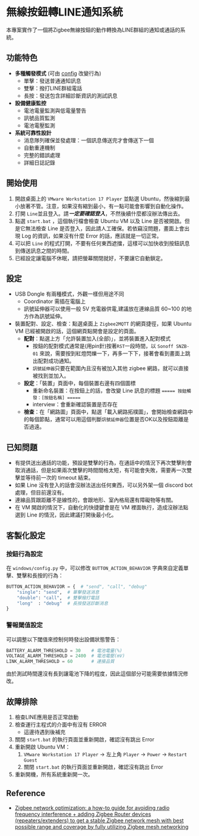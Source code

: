 # 無線按鈕轉LINE通知系統

本專案實作了一個將Zigbee無線按鈕的動作轉換為LINE群組的通知或通話的系統。

## 功能特色

- **多種觸發模式** (可由 [config](windows/config.py) 改變行為)
    - 單擊：發送普通通知訊息
    - 雙擊：撥打LINE群組電話
    - 長按：發送包含詳細診斷資訊的測試訊息
- **設備健康監控**
    - 電池電量監測與低電量警告
    - 訊號品質監測
    - 電池電壓監測
- **系統可靠性設計**
    - 消息隊列確保並發處理：一個訊息傳送完才會傳送下一個
    - 自動重連機制
    - 完整的錯誤處理
    - 詳細日誌記錄


## 開始使用
1. 開啟桌面上的 `VMware Workstation 17 Player` 並點選 Ubuntu，然後縮到最小放著不管。注意，如果沒有縮到最小，有一點可能會影響到自動化操作。
2. 打開 `Line`並且登入。請***一定要確認登入***，不然後續什麼都沒辦法傳出去。
3. 點選 `start.bat` ，這個執行檔會檢查 Ubuntu VM 以及 Line 是否被開啟。但是它無法檢查 Line 是否登入，因此請人工確保。若依竊沒問題，畫面上會出現 Log 的資訊，如果沒有什麼 Error 的話，應該就是一切正常。
4. 可以把 `Line` 的程式打開，不要有任何東西遮擋，這樣可以加快收到按鈕訊息到傳送訊息之間的時間。
5. 已經設定讓電腦不休眠，請把螢幕關閉就好，不要讓它自動鎖定。

## 設定
- USB Dongle 有兩種模式，外觀一樣但用途不同
    - Coordinator 需插在電腦上
    - 訊號延伸器可以使用一般 5V 充電器供電,建議放在連線品質 60~100 的地方作為訊號延伸。
- 裝置配對、設定、檢查：點選桌面上 `Zigbee2MQTT` 的網頁捷徑，如果 Ubuntu VM 已經被開啟的話，這個網頁點開會是設定的頁面。
    - **配對**：點選上方「允許裝置加入(全部)」，並將裝置進入配對模式
        - 按鈕的配對模式通常是(用pin針)按著`RST`一段時間，以 `Sonoff SNZB-01` 來說，需要按到紅燈閃爍一下，再多一下下，接著會看到畫面上跳出配對成功通知。
        - `訊號延伸器`只要在範圍內且沒有被加入其他 zigbee 網路，就可以直接被找到並加入。
    - **設定**：「裝置」頁面中，每個裝置右邊有四個圖標
        - 重新命名裝置：在按鈕上的話，會改變 Line 訊息的標題 `===== 按鈕觸發：[按鈕名稱] =====`
        - interview：會重新確認裝置是否存在
    - **檢查**：在「網路圖」頁面中，點選「載入網路拓樸圖」，會開始檢查網路中的每個節點，通常可以用這個判斷`訊號延伸器`位置是否OK以及按鈕距離是否過遠。

## 已知問題
- 有提供送出通話的功能，預設是雙擊的行為，在通話中的情況下再次雙擊則會取消通話，但是如果兩次雙擊的時間間格太短，有可能會失敗，需要再一次雙擊並等待前一次的 timeout 結束。
- 如果 Line 沒有登入的話會沒辦法送出任何東西，可以另外架一個 discord bot 處理，但目前還沒有。
- 連線品質跟距離不是線性的，會跟地形、室內格局還有障礙物等有關。
- 在 VM 開啟的情況下，自動化的快捷鍵會是在 VM 裡面執行，造成沒辦法點選到 Line 的情況，因此建議打開後最小化。

## 客製化設定

### 按鈕行為設定

在 `windows/config.py` 中，可以修改 `BUTTON_ACTION_BEHAVIOR` 字典來自定義單擊、雙擊和長按的行為：

```python
BUTTON_ACTION_BEHAVIOR = {  # "send", "call", "debug"
    "single": "send",  # 單擊發送消息
    "double": "call",  # 雙擊撥打電話
    "long"  : "debug"  # 長按發送診斷消息
}
```

### 警報閾值設定

可以調整以下閾值來控制何時發出設備狀態警告：

```python
BATTERY_ALARM_THRESHOLD = 30    # 電池電量(%)
VOLTAGE_ALARM_THRESHOLD = 2400  # 電池電壓(mV)
LINK_ALARM_THRESHOLD = 60       # 連接品質
```

由於測試時間還沒有長到讓電池下降的程度，因此這個部分可能需要依據情況修改。

## 故障排除

1. 檢查LINE應用是否正常啟動
2. 檢查運行主程式的介面中有沒有 ERROR
    - 這邊待遇到後補充
3. 關閉 `start.bat` 的執行頁面並重新開啟，確認沒有跳出 Error
4. 重新開啟 Ubuntu VM：
    1. `VMware Workstation 17 Player` -> 左上角 `Player` -> `Power` -> `Restart Guest`
    2. 關閉 `start.bat` 的執行頁面並重新開啟，確認沒有跳出 Error
5. 重新開機，所有系統重新開一次。

## Reference
- [Zigbee network optimization: a how-to guide for avoiding radio frequency interference + adding Zigbee Router devices (repeaters/extenders) to get a stable Zigbee network mesh with best possible range and coverage by fully utilizing Zigbee mesh networking](https://community.home-assistant.io/t/zigbee-network-optimization-a-how-to-guide-for-avoiding-radio-frequency-interference-adding-zigbee-router-devices-repeaters-extenders-to-get-a-stable-zigbee-network-mesh-with-best-possible-range-and-coverage-by-fully-utilizing-zigbee-mesh-networking/515752)